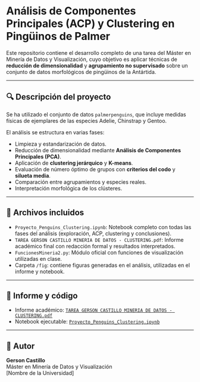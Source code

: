 # Análisis de Componentes Principales (ACP) y Clustering en Pingüinos de Palmer

Este repositorio contiene el desarrollo completo de una tarea del Máster en Minería de Datos y Visualización, cuyo objetivo es aplicar técnicas de **reducción de dimensionalidad** y **agrupamiento no supervisado** sobre un conjunto de datos morfológicos de pingüinos de la Antártida.

---

## 🔍 Descripción del proyecto

Se ha utilizado el conjunto de datos `palmerpenguins`, que incluye medidas físicas de ejemplares de las especies Adelie, Chinstrap y Gentoo.

El análisis se estructura en varias fases:

- Limpieza y estandarización de datos.
- Reducción de dimensionalidad mediante **Análisis de Componentes Principales (PCA)**.
- Aplicación de **clustering jerárquico** y **K-means**.
- Evaluación de número óptimo de grupos con **criterios del codo** y **silueta media**.
- Comparación entre agrupamientos y especies reales.
- Interpretación morfológica de los clústeres.

---

## 📁 Archivos incluidos

- `Proyecto_Penguins_Clustering.ipynb`: Notebook completo con todas las fases del análisis (exploración, ACP, clustering y conclusiones).
- `TAREA GERSON CASTILLO MINERIA DE DATOS - CLUSTERING.pdf`: Informe académico final con redacción formal y resultados interpretados.
- `FuncionesMineria2.py`: Módulo oficial con funciones de visualización utilizadas en clase.
- Carpeta `/fig`: contiene figuras generadas en el análisis, utilizadas en el informe y notebook.

---

## 📄 Informe y código

- Informe académico: [`TAREA GERSON CASTILLO MINERIA DE DATOS - CLUSTERING.pdf`](./TAREA%20GERSON%20CASTILLO%20MINERIA%20DE%20DATOS%20-%20CLUSTERING.pdf)
- Notebook ejecutable: [`Proyecto_Penguins_Clustering.ipynb`](./Proyecto_Penguins_Clustering.ipynb)

---

## 👤 Autor

**Gerson Castillo**  
Máster en Minería de Datos y Visualización  
[Nombre de la Universidad]
